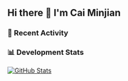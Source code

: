 ## Hi there 👋 I'm Cai Minjian

<!--
**berg223/berg223** is a ✨ _special_ ✨ repository because its `README.md` (this file) appears on your GitHub profile.

Here are some ideas to get you started:

- 🔭 I’m currently working on ...
- 🌱 I’m currently learning ...
- 👯 I’m looking to collaborate on ...
- 🤔 I’m looking for help with ...
- 💬 Ask me about ...
- 📫 How to reach me: ...
- 😄 Pronouns: ...
- ⚡ Fun fact: ...
-->
### 🚀 Recent Activity

<!-- START_SECTION:prs -->
<!-- END_SECTION:prs -->

### 📊 Development Stats
[![GitHub Stats](https://github-readme-stats.vercel.app/api?username=berg223&show_icons=true&include_all_commits=true)](https://github.com/berg223)
